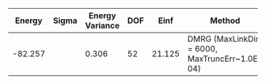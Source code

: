 | Energy  | Sigma | Energy Variance | DOF | Einf   | Method                                        | Reference |
|---------|-------|-----------------|-----|--------|-----------------------------------------------|-----------|
| -82.257 |       | 0.306           | 52  | 21.125 | DMRG (MaxLinkDim = 6000, MaxTruncErr~1.0E-04) | [code](https://github.com/varbench/methods/blob/main/programs/dmrg_itensors_hubbard/rectangular-4x16_64_PO_26_2.jl) |
